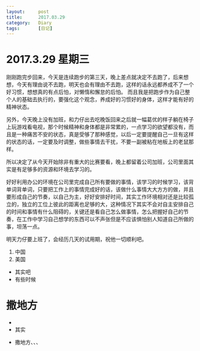 ```yaml
---
layout:     post
title:      2017.03.29
category:   Diary
tags:		[日记]
---
```



2017.3.29 星期三
==
刚刚跑完步回来，今天是连续跑步的第三天，晚上差点就决定不去跑了，后来想想，今天有理由说不去跑，明天也会有理由不去跑，这样的话永远都养成不了一个好习惯，想想真的有点后怕，对懒惰和懈怠的后怕。
而且我是把跑步作为自己整个人的基础去执行的，要强化这个观念，养成好的习惯好的身体，这样才能有好的精神状态。

另外，今天晚上没有加班，和力仔出去吃晚饭回来之后就一幅葛优的样子躺在椅子上玩游戏看电视，那个时候精神和身体都是非常累的，一点学习的欲望都没有，而且是一种痛苦不安的状态，真是受够了那种感觉，以后一定要提醒自己一旦有这样的状态的话，一定要及时调整，做些事情去干扰，不要一副被粘在地板上的老鼠那样。

所以决定了从今天开始除非有重大的比赛要看，晚上都留着公司加班，公司里面其实是有足够多的资源和环境去学习的。

好好利用办公的环境在公司里完成自己所有要做的事情，该学习的时候学习，该背单词背单词，只要把工作上的事情完成好的话，该做什么事情大大方方的做，并且要形成自己的节奏，以自己为主，好好安排好时间，其实工作环境相对还是比较孤立的，独立的工位上彼此的距离也足够的大，这种情况下其实不会对自主安排自己的时间和事情有什么阻碍的，关键还是看自己怎么做事情，怎么把握好自己的节奏，在工作中学习自己想学的东西可以不声张但是不应该惧怕别人知道自己所做的事，坦荡一点。 

明天力仔要上班了，会经历几天的试用期，祝他一切顺利吧。 

1. 中国
2. 美国



- 其实吧
- 有些时候



# 撒地方





- ​
- 其实







+ 撒地方、、、